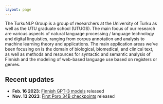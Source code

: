 ```yaml
---
layout: page
---
```


The TurkuNLP Group is a group of researchers at the University of Turku as well as the UTU graduate school (UTUGS). The main focus of our research are various aspects of natural language processing / language technology and digital linguistics, ranging from corpus annotation and analysis to machine learning theory and applications. The main application areas we've been focusing on is the domain of biological, biomedical, and clinical text, as well as methods and resources for syntactic and semantic analysis of Finnish and the modeling of web-based language use based on registers or genres.

## Recent updates

* **Feb. 16 2023**: [Finnish GPT-3 models](gpt3-finnish) released
* **Nov. 13 2023**: [First Poro 34B checkpoints](https://huggingface.co/LumiOpen/Poro-34B) released
